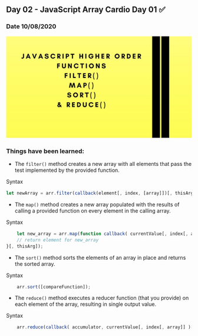 ## Day 02 - JavaScript Array Cardio Day 01  ✅

### Date 10/08/2020

![JavaScript Array Cardio Day 01](./Screenshot.png)

### Things have been learned:
- The `filter()` method creates a new array with all elements that pass the test implemented by the provided function.

Syntax
```js
let newArray = arr.filter(callback(element[, index, [array]])[, thisArg]);
```

-  The `map()` method creates a new array populated with the results of calling a provided function on every element in the calling array.

Syntax
```js
    let new_array = arr.map(function callback( currentValue[, index[, array]]) {
    // return element for new_array
}[, thisArg]);
```

-  The `sort()` method sorts the elements of an array in place and returns the sorted array. 

Syntax
```js
    arr.sort([compareFunction]);
```
-  The `reduce()` method executes a reducer function (that you provide) on each element of the array, resulting in single output value.

Syntax
```js
    arr.reduce(callback( accumulator, currentValue[, index[, array]] )[, initialValue]);
```







